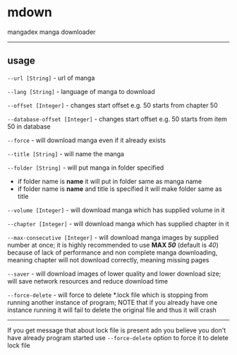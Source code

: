 # mdown

mangadex manga downloader

---

## usage

`--url [String]` - url of manga

`--lang [String]` - language of manga to download

`--offset [Integer]` - changes start offset e.g. 50 starts from chapter 50

`--database-offset [Integer]` - changes start offset e.g. 50 starts from item 50 in database

`--force` - will download manga even if it already exists

`--title [String]` - will name the manga

`--folder [String]` - will put manga in folder specified

- if folder name is **name** it will put in folder same as manga name
- if folder name is **name** and title is specified it will make folder same as title

`--volume [Integer]` - will download manga which has supplied volume in it

`--chapter [Integer]` - will download manga which has supplied chapter in it

`--max-consecutive [Integer]` - will download manga images by supplied number at once; it is highly recommended to use **MAX *50*** (default is *40*) because of lack of performance and non complete manga downloading, meaning chapter will not download correctly, meaning missing pages

`--saver` - will download images of lower quality and lower download size; will save network resources and reduce download time

`--force-delete` - will force to delete *.lock file which is stopping from running another instance of program; NOTE that if you already have one instance running it will fail to delete the original file and thus it will crash

---

If you get message that about lock file is present adn you believe you don't have already program started use `--force-delete` option to force it to delete lock file

